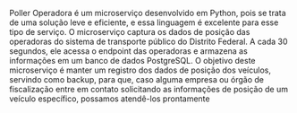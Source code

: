 Poller Operadora é um microserviço desenvolvido em Python, pois se trata de uma solução leve e eficiente, e essa linguagem é excelente para esse tipo de serviço. O microserviço captura os dados de posição das operadoras do sistema de transporte público do Distrito Federal. A cada 30 segundos, ele acessa o endpoint das operadoras e armazena as informações em um banco de dados PostgreSQL. O objetivo deste microserviço é manter um registro dos dados de posição dos veículos, servindo como backup, para que, caso alguma empresa ou órgão de fiscalização entre em contato solicitando as informações de posição de um veículo específico, possamos atendê-los prontamente
